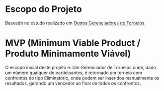 # Escopo do Projeto

Baseado no estudo realizado em [Outros Gerenciadores de Torneios](https://github.com/Michael-Lourenco/gerenciadordetorneios/blob/master/outrosgerenciadoresdetorneios.md).

# MVP (Minimum Viable Product / Produto Minimamente Viável)

O escopo inicial deste projeto é:
Um Gerenciador de Torneios onde, 
  dado um número qualquer de participantes, 
  é retornado um torneio com confrontos do tipo Eliminatório, 
  onde podem ser inseridos manualmente os resultados, gerando um vencedor ao final de todos os confrontos. 
  
  
